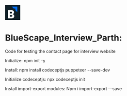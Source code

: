 <img src="images/logo.png" width="50">

# BlueScape_Interview_Parth:

Code for testing the contact page for interview website

Initialize:  npm init -y

Install:  npm install codeceptjs puppeteer --save-dev

Initialize codeceptjs: npx codeceptjs init

 Install import-export modules: Npm i import-export —save
